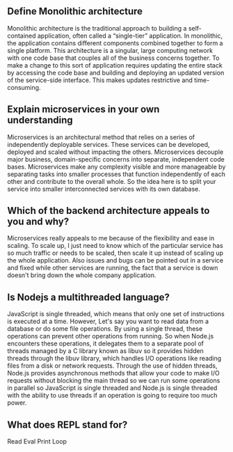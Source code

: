 ## Define Monolithic architecture

Monolithic architecture is the traditional approach to building a self-contained application, often called a “single-tier” application. In monolithic, the application contains different components combined together to form a single platform. This architecture is a singular, large computing network with one code base that couples all of the business concerns together. To make a change to this sort of application requires updating the entire stack by accessing the code base and building and deploying an updated version of the service-side interface. This makes updates restrictive and time-consuming.

## Explain microservices in your own understanding

Microservices is an architectural method that relies on a series of independently deployable services. These services can be developed, deployed and scaled without impacting the others. Microservices decouple major business, domain-specific concerns into separate, independent code bases. Microservices make any complexity visible and more manageable by separating tasks into smaller processes that function independently of each other and contribute to the overall whole. So the idea here is to split your service into smaller interconnected services with its own database.

## Which of the backend architecture appeals to you and why?

Microservices really appeals to me because of the flexibility and ease in scaling. To scale up, I just need to know which of the particular service has so much traffic or needs to be scaled, then scale it up instead of scaling up the whole application.
Also issues and bugs can be pointed out in a service and fixed while other services are running, the fact that a service is down doesn't bring down the whole company application.

## Is Nodejs a multithreaded language?

JavaScript is single threaded, which means that only one set of instructions is executed at a time. However, Let's say you want to read data from a database or do some file operations. By using a single thread, these operations can prevent other operations from running. So when Node.js encounters these operations, it delegates them to a separate pool of threads managed by a C library known as libuv so it provides hidden threads through the libuv library, which handles I/O operations like reading files from a disk or network requests. Through the use of hidden threads, Node.js provides asynchronous methods that allow your code to make I/O requests without blocking the main thread so we can run some operations in parallel so JavaScript is single threaded and Node.js is single threaded with the ability to use threads if an operation is going to require too much power.

## What does REPL stand for?

Read
Eval
Print
Loop
